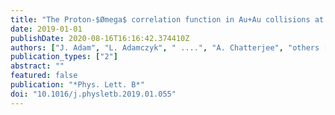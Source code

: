```yaml
---
title: "The Proton-$Ømega$ correlation function in Au+Au collisions at $sqrts_NN$=200 GeV"
date: 2019-01-01
publishDate: 2020-08-16T16:16:42.374410Z
authors: ["J. Adam", "L. Adamczyk", " ....", "A. Chatterjee", "others [STAR Collaboration]"]
publication_types: ["2"]
abstract: ""
featured: false
publication: "*Phys. Lett. B*"
doi: "10.1016/j.physletb.2019.01.055"
---
```



